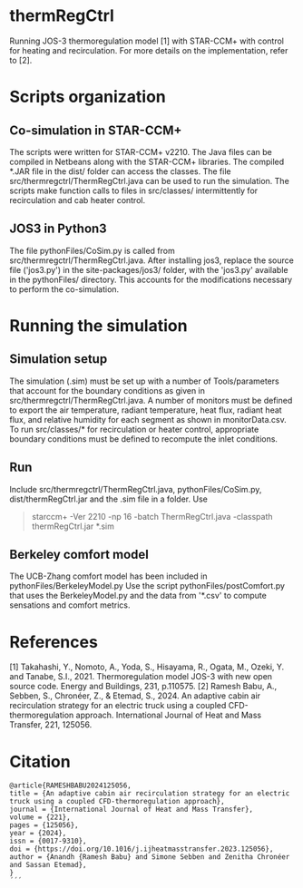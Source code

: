# thermRegCtrl
Running JOS-3 thermoregulation model [1] with STAR-CCM+ with control for heating and recirculation. 
For more details on the implementation, refer to [2].

# Scripts organization
## Co-simulation in STAR-CCM+
The scripts were written for STAR-CCM+ v2210. The Java files can be compiled in Netbeans along with the STAR-CCM+ libraries. The compiled *.JAR file in the dist/ folder can access the classes.
The file src/thermregctrl/ThermRegCtrl.java can be used to run the simulation. The scripts make function calls to files in src/classes/ intermittently for recirculation and cab heater control. 

## JOS3 in Python3
The file pythonFiles/CoSim.py is called from src/thermregctrl/ThermRegCtrl.java. After installing jos3, replace the source file ('jos3.py') in the site-packages/jos3/ folder, with the 'jos3.py' available in the pythonFiles/ directory.
This accounts for the modifications necessary to perform the co-simulation.

# Running the simulation
## Simulation setup
The simulation (.sim) must be set up with a number of Tools/parameters that account for the boundary conditions as given in src/thermregctrl/ThermRegCtrl.java.
A number of monitors must be defined to export the air temperature, radiant temperature, heat flux, radiant heat flux, and relative humidity for each segment as shown in monitorData.csv.
To run src/classes/* for recirculation or heater control, appropriate boundary conditions must be defined to recompute the inlet conditions. 

## Run
Include src/thermregctrl/ThermRegCtrl.java, pythonFiles/CoSim.py, dist/thermRegCtrl.jar and the .sim file in a folder.
Use 
> starccm+ -Ver 2210 -np 16 -batch ThermRegCtrl.java -classpath thermRegCtrl.jar *.sim

## Berkeley comfort model
The UCB-Zhang comfort model has been included in pythonFiles/BerkeleyModel.py
Use the script pythonFiles/postComfort.py that uses the BerkeleyModel.py and the data from '*.csv' to compute sensations and comfort metrics.

# References
[1] Takahashi, Y., Nomoto, A., Yoda, S., Hisayama, R., Ogata, M., Ozeki, Y. and Tanabe, S.I., 2021. Thermoregulation model JOS-3 with new open source code. Energy and Buildings, 231, p.110575.
[2] Ramesh Babu, A., Sebben, S., Chronéer, Z., & Etemad, S., 2024. An adaptive cabin air recirculation strategy for an electric truck using a coupled CFD-thermoregulation approach. International Journal of Heat and Mass Transfer, 221, 125056.

# Citation
```
@article{RAMESHBABU2024125056,
title = {An adaptive cabin air recirculation strategy for an electric truck using a coupled CFD-thermoregulation approach},
journal = {International Journal of Heat and Mass Transfer},
volume = {221},
pages = {125056},
year = {2024},
issn = {0017-9310},
doi = {https://doi.org/10.1016/j.ijheatmasstransfer.2023.125056},
author = {Anandh {Ramesh Babu} and Simone Sebben and Zenitha Chronéer and Sassan Etemad},
}
´´´
